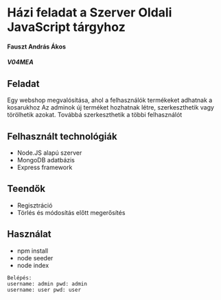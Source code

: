 # Házi feladat a Szerver Oldali JavaScript tárgyhoz

#### Fauszt András Ákos 
##### V04MEA


## Feladat
Egy webshop megvalósítása, ahol a felhasználók termékeket adhatnak a kosarukhoz
Az adminok új terméket hozhatnak létre, szerkeszthetik vagy törölhetik azokat.
Továbbá szerkeszthetik a többi felhasználót

## Felhasznált technológiák
* Node.JS alapú szerver
* MongoDB adatbázis
* Express framework

## Teendők
* Regisztráció
* Törlés és módosítás előtt megerősítés

## Használat
* npm install
* node seeder
* node index
~~~
Belépés:
username: admin pwd: admin
username: user pwd: user
~~~